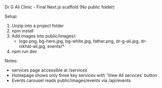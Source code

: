 Dr G Ali Clinic - Final Next.js scaffold (No public folder)

Setup:
1. Unzip into a project folder
2. npm install
3. Add images into public/images/:
   - logo.png, bg-hero.jpg, bg-white.jpg, father.png, dr-g-ali.jpg, dr-nikhat-ali.jpg, events/* 
4. npm run dev

Notes:
- services page accessible at /services
- Homepage shows only three key services with 'View All services' button
- Events carousel reads public/images/events via /api/events
